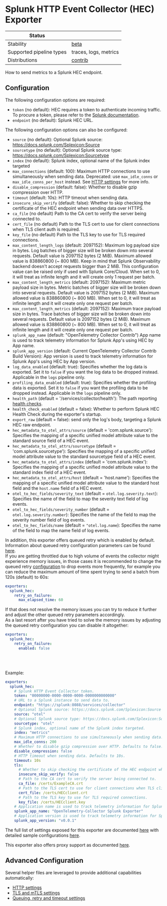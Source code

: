 # Splunk HTTP Event Collector (HEC) Exporter

| Status                   |                       |
| ------------------------ |-----------------------|
| Stability                | [beta]                |
| Supported pipeline types | traces, logs, metrics |
| Distributions            | [contrib]             |

How to send metrics to a Splunk HEC endpoint.

## Configuration

The following configuration options are required:

- `token` (no default): HEC requires a token to authenticate incoming traffic. To procure a token, please refer to the [Splunk documentation](https://docs.splunk.com/Documentation/Splunk/latest/Data/UsetheHTTPEventCollector).
- `endpoint` (no default): Splunk HEC URL.

The following configuration options can also be configured:

- `source` (no default): Optional Splunk source: https://docs.splunk.com/Splexicon:Source
- `sourcetype` (no default): Optional Splunk source type: https://docs.splunk.com/Splexicon:Sourcetype
- `index` (no default): Splunk index, optional name of the Splunk index targeted
- `max_connections` (default: 100): Maximum HTTP connections to use simultaneously when sending data. Deprecated: use `max_idle_conns` or `max_idle_conns_per_host` instead. See [HTTP settings](https://github.com/open-telemetry/opentelemetry-collector/blob/main/config/confighttp/README.md) for more info.
- `disable_compression` (default: false): Whether to disable gzip compression over HTTP.
- `timeout` (default: 10s): HTTP timeout when sending data.
- `insecure_skip_verify` (default: false): Whether to skip checking the certificate of the HEC endpoint when sending data over HTTPS.
- `ca_file` (no default) Path to the CA cert to verify the server being connected to.
- `cert_file` (no default) Path to the TLS cert to use for client connections when TLS client auth is required.
- `key_file` (no default) Path to the TLS key to use for TLS required connections.
- `max_content_length_logs` (default: 2097152): Maximum log payload size in bytes. Log batches of bigger size will be
  broken down into several requests. Default value is 2097152 bytes (2 MiB). Maximum allowed value is 838860800
  (~ 800 MB). Keep in mind that Splunk Observability backend doesn't accept requests bigger than 2 MiB. This
  configuration value can be raised only if used with Splunk Core/Cloud. When set to 0, it will treat as infinite length and it will create only 1 request per batch.
- `max_content_length_metrics` (default: 2097152): Maximum metric payload size in bytes. Metric batches of bigger size
  will be broken down into several requests. Default value is 2097152 bytes (2 MiB). Maximum allowed value is 838860800
  (~ 800 MB). When set to 0, it will treat as infinite length and it will create only one request per batch.
- `max_content_length_metrics` (default: 2097152): Maximum trace payload size in bytes. Trace batches of bigger size
  will be broken down into several requests. Default value is 2097152 bytes (2 MiB). Maximum allowed value is 838860800
  (~ 800 MB). When set to 0, it will treat as infinite length and it will create only one request per batch.
- `splunk_app_name` (default: "OpenTelemetry Collector Contrib") App name is used to track telemetry information for Splunk App's using HEC by App name.
- `splunk_app_version` (default: Current OpenTelemetry Collector Contrib Build Version): App version is used to track telemetry information for Splunk App's using HEC by App version. 
- `log_data_enabled` (default: true): Specifies whether the log data is exported. Set it to `false` if you want the log 
  data to be dropped instead. Applicable in the `logs` pipeline only.
- `profiling_data_enabled` (default: true): Specifies whether the profiling data is exported. Set it to `false` if 
  you want the profiling data to be dropped instead. Applicable in the `logs` pipeline only.
- `health_path` (default = '/services/collector/health'): The path reporting [health checks](https://docs.splunk.com/Documentation/Splunk/9.0.1/RESTREF/RESTinput#services.2Fcollector.2Fhealth).
- `health_check_enabled` (default = false): Whether to perform Splunk HEC Health Check during the exporter's startup.
- `export_raw` (default = false): send only the log's body, targeting a Splunk HEC raw endpoint.
- `hec_metadata_to_otel_attrs/source` (default = 'com.splunk.source'): Specifies the mapping of a specific unified model attribute value to the standard source field of a HEC event.
- `hec_metadata_to_otel_attrs/sourcetype` (default = 'com.splunk.sourcetype'): Specifies the mapping of a specific unified model attribute value to the standard sourcetype field of a HEC event.
- `hec_metadata_to_otel_attrs/index` (default = 'com.splunk.index'):  Specifies the mapping of a specific unified model attribute value to the standard index field of a HEC event.
- `hec_metadata_to_otel_attrs/host` (default = 'host.name'):  Specifies the mapping of a specific unified model attribute value to the standard host field and the `host.name` field of a HEC event.
- `otel_to_hec_fields/severity_text` (default = `otel.log.severity.text`): Specifies the name of the field to map the severity text field of log events.
- `otel_to_hec_fields/severity_number` (default = `otel.log.severity.number`): Specifies the name of the field to map the severity number field of log events.
- `otel_to_hec_fields/name` (default = `"otel.log.name`): Specifies the name of the field to map the name field of log events.

In addition, this exporter offers queued retry which is enabled by default.
Information about queued retry configuration parameters can be found
[here](https://github.com/open-telemetry/opentelemetry-collector/blob/main/exporter/exporterhelper/README.md).
<br />
If you are getting throttled due to high volume of events the collector might experience memory issues, in those cases it is recommended to change the queued retry [configuration](https://github.com/open-telemetry/opentelemetry-collector/tree/main/exporter/exporterhelper#configuration) to drop events more frequently, for example you can reduce the maximum amount of time spent trying to send a batch from 120s (default) to 60s:
```yaml
exporters:
  splunk_hec:
    retry_on_failure:
      max_elapsed_time: 60
```
If that does not resolve the memory issues you can try to reduce it further and adjust the other queued retry parameters accordingly.
<br />
As a last resort after you have tried to solve the memory issues by adjusting the queued retry configuration you can disable it altogether:

```yaml
exporters:
  splunk_hec:
    retry_on_failure:
      enabled: false
```
<br /><br />

Example:

```yaml
exporters:
  splunk_hec:
    # Splunk HTTP Event Collector token.
    token: "00000000-0000-0000-0000-0000000000000"
    # URL to a Splunk instance to send data to.
    endpoint: "https://splunk:8088/services/collector"
    # Optional Splunk source: https://docs.splunk.com/Splexicon:Source
    source: "otel"
    # Optional Splunk source type: https://docs.splunk.com/Splexicon:Sourcetype
    sourcetype: "otel"
    # Splunk index, optional name of the Splunk index targeted.
    index: "metrics"
    # Maximum HTTP connections to use simultaneously when sending data. Defaults to 100.
    max_idle_conns: 200
    # Whether to disable gzip compression over HTTP. Defaults to false.
    disable_compression: false
    # HTTP timeout when sending data. Defaults to 10s.
    timeout: 10s
    tls:
      # Whether to skip checking the certificate of the HEC endpoint when sending data over HTTPS. Defaults to false.
      insecure_skip_verify: false
      # Path to the CA cert to verify the server being connected to.
      ca_file: /certs/ExampleCA.crt
      # Path to the TLS cert to use for client connections when TLS client auth is required.
      cert_file: /certs/HECclient.crt
      # Path to the TLS key to use for TLS required connections.
      key_file: /certs/HECclient.key
    # Application name is used to track telemetry information for Splunk App's using HEC by App name.
    splunk_app_name: "OpenTelemetry-Collector Splunk Exporter"
    # Application version is used to track telemetry information for Splunk App's using HEC by App version.
    splunk_app_version: "v0.0.1"
```

The full list of settings exposed for this exporter are documented [here](config.go)
with detailed sample configurations [here](testdata/config.yaml).

This exporter also offers proxy support as documented
[here](https://github.com/open-telemetry/opentelemetry-collector/tree/main/exporter#proxy-support).

## Advanced Configuration

Several helper files are leveraged to provide additional capabilities automatically:

- [HTTP settings](https://github.com/open-telemetry/opentelemetry-collector/blob/main/config/confighttp/README.md)
- [TLS and mTLS settings](https://github.com/open-telemetry/opentelemetry-collector/blob/main/config/configtls/README.md)
- [Queuing, retry and timeout settings](https://github.com/open-telemetry/opentelemetry-collector/blob/main/exporter/exporterhelper/README.md)

[beta]:https://github.com/open-telemetry/opentelemetry-collector#beta
[contrib]:https://github.com/open-telemetry/opentelemetry-collector-releases/tree/main/distributions/otelcol-contrib
